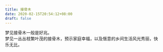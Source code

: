 ```yaml
---
title: 接骨木
date: 2020-02-15T20:54:12+08:00
draft: false
---
```


梦见接骨木一般是好兆。<br>
梦见一丛丛枝繁叶茂的接骨木，预示家庭幸福，以及惬意的乡间生活风光秀丽，快乐无比。<br>
